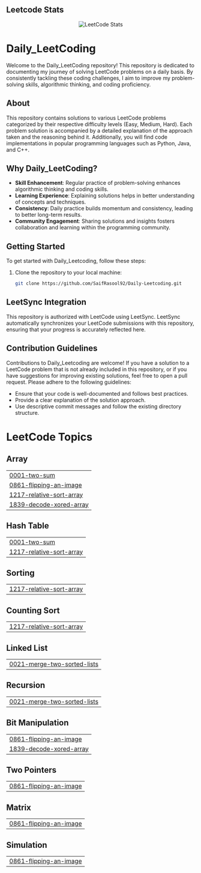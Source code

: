 ## Leetcode Stats

<div align="center">
  <img src="https://leetcard.jacoblin.cool/abdullahxyz85?theme=dark&font=Poppins&ext=heatmap" alt="LeetCode Stats"/>
</div>

# Daily_LeetCoding

Welcome to the Daily_LeetCoding repository! This repository is dedicated to documenting my journey of solving LeetCode problems on a daily basis. By consistently tackling these coding challenges, I aim to improve my problem-solving skills, algorithmic thinking, and coding proficiency.

## About

This repository contains solutions to various LeetCode problems categorized by their respective difficulty levels (Easy, Medium, Hard). Each problem solution is accompanied by a detailed explanation of the approach taken and the reasoning behind it. Additionally, you will find code implementations in popular programming languages such as Python, Java, and C++.

## Why Daily_LeetCoding?

- **Skill Enhancement**: Regular practice of problem-solving enhances algorithmic thinking and coding skills.
- **Learning Experience**: Explaining solutions helps in better understanding of concepts and techniques.
- **Consistency**: Daily practice builds momentum and consistency, leading to better long-term results.
- **Community Engagement**: Sharing solutions and insights fosters collaboration and learning within the programming community.

## Getting Started

To get started with Daily_Leetcoding, follow these steps:

1. Clone the repository to your local machine:
   ```bash
   git clone https://github.com/SaifRasool92/Daily-Leetcoding.git
   ```

## LeetSync Integration

This repository is authorized with LeetCode using LeetSync. LeetSync automatically synchronizes your LeetCode submissions with this repository, ensuring that your progress is accurately reflected here.

## Contribution Guidelines

Contributions to Daily_Leetcoding are welcome! If you have a solution to a LeetCode problem that is not already included in this repository, or if you have suggestions for improving existing solutions, feel free to open a pull request. Please adhere to the following guidelines:

- Ensure that your code is well-documented and follows best practices.
- Provide a clear explanation of the solution approach.
- Use descriptive commit messages and follow the existing directory structure.

<!---LeetCode Topics Start-->
# LeetCode Topics
## Array
|  |
| ------- |
| [0001-two-sum](https://github.com/abdullahxyz85/Daily_Leetcoding/tree/master/0001-two-sum) |
| [0861-flipping-an-image](https://github.com/abdullahxyz85/Daily_Leetcoding/tree/master/0861-flipping-an-image) |
| [1217-relative-sort-array](https://github.com/abdullahxyz85/Daily_Leetcoding/tree/master/1217-relative-sort-array) |
| [1839-decode-xored-array](https://github.com/abdullahxyz85/Daily_Leetcoding/tree/master/1839-decode-xored-array) |
## Hash Table
|  |
| ------- |
| [0001-two-sum](https://github.com/abdullahxyz85/Daily_Leetcoding/tree/master/0001-two-sum) |
| [1217-relative-sort-array](https://github.com/abdullahxyz85/Daily_Leetcoding/tree/master/1217-relative-sort-array) |
## Sorting
|  |
| ------- |
| [1217-relative-sort-array](https://github.com/abdullahxyz85/Daily_Leetcoding/tree/master/1217-relative-sort-array) |
## Counting Sort
|  |
| ------- |
| [1217-relative-sort-array](https://github.com/abdullahxyz85/Daily_Leetcoding/tree/master/1217-relative-sort-array) |
## Linked List
|  |
| ------- |
| [0021-merge-two-sorted-lists](https://github.com/abdullahxyz85/Daily_Leetcoding/tree/master/0021-merge-two-sorted-lists) |
## Recursion
|  |
| ------- |
| [0021-merge-two-sorted-lists](https://github.com/abdullahxyz85/Daily_Leetcoding/tree/master/0021-merge-two-sorted-lists) |
## Bit Manipulation
|  |
| ------- |
| [0861-flipping-an-image](https://github.com/abdullahxyz85/Daily_Leetcoding/tree/master/0861-flipping-an-image) |
| [1839-decode-xored-array](https://github.com/abdullahxyz85/Daily_Leetcoding/tree/master/1839-decode-xored-array) |
## Two Pointers
|  |
| ------- |
| [0861-flipping-an-image](https://github.com/abdullahxyz85/Daily_Leetcoding/tree/master/0861-flipping-an-image) |
## Matrix
|  |
| ------- |
| [0861-flipping-an-image](https://github.com/abdullahxyz85/Daily_Leetcoding/tree/master/0861-flipping-an-image) |
## Simulation
|  |
| ------- |
| [0861-flipping-an-image](https://github.com/abdullahxyz85/Daily_Leetcoding/tree/master/0861-flipping-an-image) |
<!---LeetCode Topics End-->